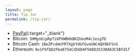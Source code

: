 ```yaml
---
layout: page
title: Tip Jar
permalink: /tip-jar/
---
```


* [PayPal](https://paypal.me/hjorthjort/30){:target="_blank"}
* Bitcoin: `3HMgn6ipRpTiUPXWBHkBKZUeuM4c1eigTG`
* Bitcoin Cash: `1BeZPcdmUYRTXgkYdGfGveGNC4QX9bFSnS`
* Ethereum: `0x1F9fbD2F6a8754Cd56D4F56ED35338A63C5Bfd1f`
